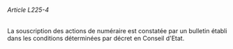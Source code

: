 ###### Article L225-4

La souscription des actions de numéraire est constatée par un bulletin établi dans les conditions déterminées par décret en Conseil d'Etat.

